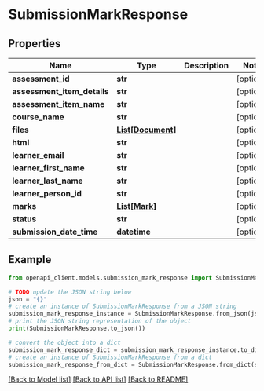 # SubmissionMarkResponse


## Properties

Name | Type | Description | Notes
------------ | ------------- | ------------- | -------------
**assessment_id** | **str** |  | [optional] 
**assessment_item_details** | **str** |  | [optional] 
**assessment_item_name** | **str** |  | [optional] 
**course_name** | **str** |  | [optional] 
**files** | [**List[Document]**](Document.md) |  | [optional] 
**html** | **str** |  | [optional] 
**learner_email** | **str** |  | [optional] 
**learner_first_name** | **str** |  | [optional] 
**learner_last_name** | **str** |  | [optional] 
**learner_person_id** | **str** |  | [optional] 
**marks** | [**List[Mark]**](Mark.md) |  | [optional] 
**status** | **str** |  | [optional] 
**submission_date_time** | **datetime** |  | [optional] 

## Example

```python
from openapi_client.models.submission_mark_response import SubmissionMarkResponse

# TODO update the JSON string below
json = "{}"
# create an instance of SubmissionMarkResponse from a JSON string
submission_mark_response_instance = SubmissionMarkResponse.from_json(json)
# print the JSON string representation of the object
print(SubmissionMarkResponse.to_json())

# convert the object into a dict
submission_mark_response_dict = submission_mark_response_instance.to_dict()
# create an instance of SubmissionMarkResponse from a dict
submission_mark_response_from_dict = SubmissionMarkResponse.from_dict(submission_mark_response_dict)
```
[[Back to Model list]](../README.md#documentation-for-models) [[Back to API list]](../README.md#documentation-for-api-endpoints) [[Back to README]](../README.md)


